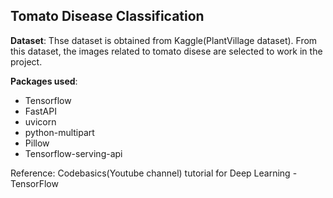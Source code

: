## Tomato Disease Classification

**Dataset**: Thse dataset is obtained from Kaggle(PlantVillage dataset). From this dataset, the images related to tomato disese are selected to work in the project.

 **Packages used**:
 * Tensorflow
 * FastAPI
 * uvicorn
 * python-multipart
 * Pillow
 * Tensorflow-serving-api

Reference: Codebasics(Youtube channel) tutorial for Deep Learning -TensorFlow

